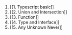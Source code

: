 
1. [[1.  Typescript basic]]
2. [[2. Union and Intersection]]
3. [[3. Function]]
4. [[4. Type and Interface]]
5. [[5. Any  Unknown  Never]]